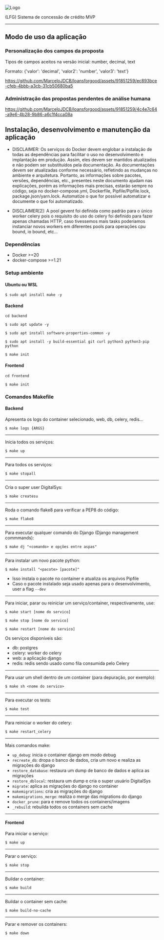 

![Logo](https://i.imgur.com/vzwxorW.png)

(LFG) Sistema de concessão de crédito MVP
___

## Modo de uso da aplicação
### Personalização dos campos da proposta
Tipos de campos aceitos na versão inicial: number, decimal, text

Formato: {'valor': 'decimal', 'valor2': 'number', 'valor3': 'text'}

https://github.com/MarceloJDCB/loansforgood/assets/91851259/ec893bce-cfeb-4bbb-a3cb-31cb50680ba5


### Administração das propostas pendentes de análise humana

https://github.com/MarceloJDCB/loansforgood/assets/91851259/4c4e7c64-a9e6-4b28-9b86-a6c1f4cca08a


## Instalação, desenvolvimento e manutenção da aplicação

* DISCLAIMER: Os serviços do Docker devem englobar a instalação de todas as dependências para facilitar o uso no desenvolvimento e implantação em produção. Assim, eles devem ser mantidos atualizados e não podem ser substituídos pela documentação. As documentações devem ser atualizadas conforme necessário, refletindo as mudanças no ambiente e arquitetura. Portanto, as informações sobre pacotes, versões, dependências, etc., presentes neste documento ajudam nas explicações, porém as informações mais precisas, estarão sempre no código, seja no docker-compose.yml, Dockerfile, Pipfile/Pipfile.lock, package.json/yarn.lock. Automatize o que for possível automatizar e documente o que foi automatizado.

* DISCLAIMER[2]: A pool gevent foi definida como padrão para o único worker celery pois o requisito do uso do celery foi definido para fazer apenas chamadas HTTP, caso tivessemos mais tasks poderiamos instanciar novos workers em diferentes pools para operações cpu bound, io bound, etc...
### Dependências

- Docker >=20
- docker-compose >=1.21

### Setup ambiente
#### Ubuntu ou WSL
`$ sudo apt install make -y`
#### Backend
`cd backend`

`$ sudo apt update -y`

`$ sudo apt install software-properties-common -y`

`$ sudo apt install -y build-essential git curl python3 python3-pip python`

`$ make init`
#### Frontend
`cd frontend`

`$ make init`

### Comandos Makefile
#### Backend
Apresenta os logs do container selecionado, web, db, celery, redis...

`$ make logs {ARGS}`
___
Inicia todos os serviços:

`$ make up`
___
Para todos os serviços:

`$ make stopall`
___
Cria o super user DigitalSys:


`$ make createsu`
___
Roda o comando flake8 para verificar a PEP8 do código:

`$ make flake8`
___

Para executar qualquer comando do Django (Django management commmands):

`$ make dj "<comando> e opções entre aspas"`
___

Para instalar um novo pacote python:

`$ make install "<pacote> [pacote]"`

* Isso instala o pacote no container e atualiza os arquivos Pipfile
* Caso o pacote instalado seja usado apenas para o desenvolvimento, user a flag `--dev`

___

Para iniciar, parar ou reiniciar um serviço/container, respectivamente, use:

`$ make start [nome do servico]`

`$ make stop [nome do servico]`

`$ make restart [nome do servico]`

Os serviços disponíveis são:

- db: postgres
- celery: worker do celery
- web: a aplicação django
- redis: redis sendo usado como fila consumida pelo Celery
___

Para usar um shell dentro de um container (para depuração, por exemplo):

`$ make sh <nome do servico>`
___

Para executar os tests:

`$ make test`

___
Para reiniciar o worker do celery:

`$ make restart_celery`
___
Mais comandos make:
- `up_debug`: inicia o container django em modo debug
- `recreate_db`: dropa o banco de dados, cria um novo e realiza as migrações do django
- `restore_database`: restaura um dump de banco de dados e aplica as migrações
- `restore_dblocal`: restaura um dump e cria o super usuário DigitalSys
- `migrate`: aplica as migrações do django no container
- `makemigrations`: cria as migrações do django
- `makemigrations_merge`: realiza o merge das migrations do django
- `docker_prune`: para e remove todos os containers/imagens
- `_rebuild`: rebuilda todos os containers sem cache

___
#### Frontend
Para iniciar o serviço:

`$ make up`
___
Parar o serviço:

`$ make stop`
___
Buildar o container:

`$ make build`
___
Buildar o container sem cache:

`$ make build-no-cache`
___
Parar e remover os containers:

`$ make down`
